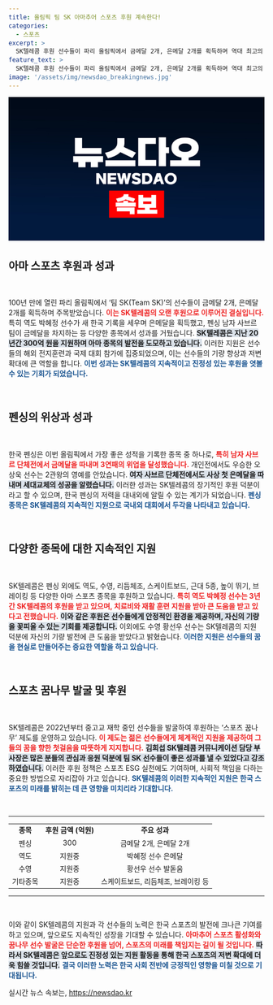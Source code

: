 ```yaml
---
title: 올림픽 팀 SK 아마추어 스포츠 후원 계속한다!
categories:
  - 스포츠
excerpt: >
  SK텔레콤 후원 선수들이 파리 올림픽에서 금메달 2개, 은메달 2개를 획득하며 역대 최고의 성과를 기록했습니다. 20년간의 지원과 함께 ‘스포츠 꿈나무’ 발굴에 힘쓰는 SKT의 진정성 있는 아마추어 스포츠 지원이 돋보입니다.
feature_text: >
  SK텔레콤 후원 선수들이 파리 올림픽에서 금메달 2개, 은메달 2개를 획득하며 역대 최고의 성과를 기록했습니다. 20년간의 지원과 함께 ‘스포츠 꿈나무’ 발굴에 힘쓰는 SKT의 진정성 있는 아마추어 스포츠 지원이 돋보입니다.
image: '/assets/img/newsdao_breakingnews.jpg'
---
```


<p><img src="/assets/img/newsdao_breakingnews.jpg" alt="koreaapp 속보" /></p>

<h2 data-ke-size="size26">아마 스포츠 후원과 성과</h2>

<p data-ke-size="size16">&nbsp;</p>

<p>100년 만에 열린 파리 올림픽에서 ‘팀 SK(Team SK)’의 선수들이 금메달 2개, 은메달 2개를 획득하며 주목받았습니다. <b><span style="color: #ee2323;">이는 SK텔레콤의 오랜 후원으로 이루어진 결실입니다.</span></b> 특히 역도 박혜정 선수가 새 한국 기록을 세우며 은메달을 획득했고, 펜싱 남자 사브르 팀이 금메달을 차지하는 등 다양한 종목에서 성과를 거뒀습니다. <b><span style="background-color: #21538527;">SK텔레콤은 지난 20년간 300억 원을 지원하며 아마 종목의 발전을 도모하고 있습니다.</span></b> 이러한 지원은 선수들의 해외 전지훈련과 국제 대회 참가에 집중되었으며, 이는 선수들의 기량 향상과 저변 확대에 큰 역할을 합니다. <b><span style="color: #1a5490;">이번 성과는 SK텔레콤의 지속적이고 진정성 있는 후원을 엿볼 수 있는 기회가 되었습니다.</span></b></p>

<p data-ke-size="size16">&nbsp;</p>

<h2 data-ke-size="size26">펜싱의 위상과 성과</h2>

<p data-ke-size="size16">&nbsp;</p>

<p>한국 펜싱은 이번 올림픽에서 가장 좋은 성적을 기록한 종목 중 하나로, <b><span style="color: #ee2323;">특히 남자 사브르 단체전에서 금메달을 따내며 3연패의 위업을 달성했습니다.</span></b> 개인전에서도 우승한 오상욱 선수는 2관왕의 영예를 안았습니다. <b><span style="background-color: #21538527;">여자 사브르 단체전에서도 사상 첫 은메달을 따내며 세대교체의 성공을 알렸습니다.</span></b> 이러한 성과는 SK텔레콤의 장기적인 후원 덕분이라고 할 수 있으며, 한국 펜싱의 저력을 대내외에 알릴 수 있는 계기가 되었습니다. <b><span style="color: #1a5490;">펜싱 종목은 SK텔레콤의 지속적인 지원으로 국내외 대회에서 두각을 나타내고 있습니다.</span></b></p>

<p data-ke-size="size16">&nbsp;</p>

<h2 data-ke-size="size26">다양한 종목에 대한 지속적인 지원</h2>

<p data-ke-size="size16">&nbsp;</p>

<p>SK텔레콤은 펜싱 외에도 역도, 수영, 리듬체조, 스케이트보드, 근대 5종, 높이 뛰기, 브레이킹 등 다양한 아마 스포츠 종목을 후원하고 있습니다. <b><span style="color: #ee2323;">특히 역도 박혜정 선수는 3년간 SK텔레콤의 후원을 받고 있으며, 치료비와 재활 훈련 지원을 받아 큰 도움을 받고 있다고 전했습니다.</span></b> <b><span style="background-color: #21538527;">이와 같은 후원은 선수들에게 안정적인 환경을 제공하며, 자신의 기량을 꽃피울 수 있는 기회를 제공합니다.</span></b> 이외에도 수영 황선우 선수는 SK텔레콤의 지원 덕분에 자신의 기량 발전에 큰 도움을 받았다고 밝혔습니다. <b><span style="color: #1a5490;">이러한 지원은 선수들의 꿈을 현실로 만들어주는 중요한 역할을 하고 있습니다.</span></b></p>

<p data-ke-size="size16">&nbsp;</p>

<h2 data-ke-size="size26">스포츠 꿈나무 발굴 및 후원</h2>

<p data-ke-size="size16">&nbsp;</p>

<p>SK텔레콤은 2022년부터 중고교 재학 중인 선수들을 발굴하여 후원하는 ‘스포츠 꿈나무’ 제도를 운영하고 있습니다. <b><span style="color: #ee2323;">이 제도는 젊은 선수들에게 체계적인 지원을 제공하여 그들의 꿈을 향한 첫걸음을 따뜻하게 지지합니다.</span></b> <b><span style="background-color: #21538527;">김희섭 SK텔레콤 커뮤니케이션 담당 부사장은 많은 분들의 관심과 응원 덕분에 팀 SK 선수들이 좋은 성과를 낼 수 있었다고 강조하였습니다.</span></b> 이러한 후원 정책은 스포츠 ESG 실천에도 기여하며, 사회적 책임을 다하는 중요한 방법으로 자리잡아 가고 있습니다. <b><span style="color: #1a5490;">SK텔레콤의 이러한 지속적인 지원은 한국 스포츠의 미래를 밝히는 데 큰 영향을 미치리라 기대합니다.</span></b></p>

<p data-ke-size="size16">&nbsp;</p>

<hr />

<table style="width: 100%; border-collapse: collapse;">
<tr>
<td style="text-align: center; height: 17px;"><b>종목</b></td>
<td style="text-align: center; height: 17px;"><b>후원 금액 (억원)</b></td>
<td style="text-align: center; height: 17px;"><b>주요 성과</b></td>
</tr>
<tr>
<td style="text-align: center; height: 17px;">펜싱</td>
<td style="text-align: center; height: 17px;">300</td>
<td style="text-align: center; height: 17px;">금메달 2개, 은메달 2개</td>
</tr>
<tr>
<td style="text-align: center; height: 17px;">역도</td>
<td style="text-align: center; height: 17px;">지원중</td>
<td style="text-align: center; height: 17px;">박혜정 선수 은메달</td>
</tr>
<tr>
<td style="text-align: center; height: 17px;">수영</td>
<td style="text-align: center; height: 17px;">지원중</td>
<td style="text-align: center; height: 17px;">황선우 선수 발돋움</td>
</tr>
<tr>
<td style="text-align: center; height: 17px;">기타종목</td>
<td style="text-align: center; height: 17px;">지원중</td>
<td style="text-align: center; height: 17px;">스케이트보드, 리듬체조, 브레이킹 등</td>
</tr>
</table>

<hr />

<p data-ke-size="size16">&nbsp;</p>

<p>이와 같이 SK텔레콤의 지원과 각 선수들의 노력은 한국 스포츠의 발전에 크나큰 기여를 하고 있으며, 앞으로도 지속적인 성장을 기대할 수 있습니다. <b><span style="color: #ee2323;">아마추어 스포츠 활성화와 꿈나무 선수 발굴은 단순한 후원을 넘어, 스포츠의 미래를 책임지는 길이 될 것입니다.</span></b> <b><span style="background-color: #21538527;">따라서 SK텔레콤은 앞으로도 진정성 있는 지원 활동을 통해 한국 스포츠의 저변 확대에 더욱 힘쓸 것입니다.</span></b> <b><span style="color: #1a5490;">결국 이러한 노력은 한국 사회 전반에 긍정적인 영향을 미칠 것으로 기대됩니다.</span></b></p>
실시간 뉴스 속보는, <a href="https://newsdao.kr" rel="dofollow">https://newsdao.kr</a>


